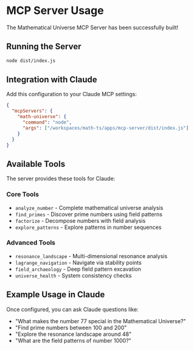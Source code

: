 # MCP Server Usage

The Mathematical Universe MCP Server has been successfully built!

## Running the Server

```bash
node dist/index.js
```

## Integration with Claude

Add this configuration to your Claude MCP settings:

```json
{
  "mcpServers": {
    "math-universe": {
      "command": "node",
      "args": ["/workspaces/math-ts/apps/mcp-server/dist/index.js"]
    }
  }
}
```

## Available Tools

The server provides these tools for Claude:

### Core Tools

- `analyze_number` - Complete mathematical universe analysis
- `find_primes` - Discover prime numbers using field patterns
- `factorize` - Decompose numbers with field analysis
- `explore_patterns` - Explore patterns in number sequences

### Advanced Tools

- `resonance_landscape` - Multi-dimensional resonance analysis
- `lagrange_navigation` - Navigate via stability points
- `field_archaeology` - Deep field pattern excavation
- `universe_health` - System consistency checks

## Example Usage in Claude

Once configured, you can ask Claude questions like:

- "What makes the number 77 special in the Mathematical Universe?"
- "Find prime numbers between 100 and 200"
- "Explore the resonance landscape around 48"
- "What are the field patterns of number 1000?"
